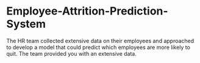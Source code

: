 # Employee-Attrition-Prediction-System
The HR team collected extensive data on their employees and approached to develop a model that could predict which employees are more likely to quit. The team provided you with an extensive data.
